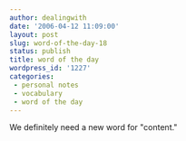 ```yaml
---
author: dealingwith
date: '2006-04-12 11:09:00'
layout: post
slug: word-of-the-day-18
status: publish
title: word of the day
wordpress_id: '1227'
categories:
 - personal notes
 - vocabulary
 - word of the day
---
```


We definitely need a new word for "content."

